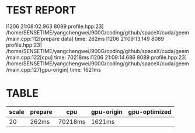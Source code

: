 # TEST REPORT

I1206 21:08:02.963 8089 profile.hpp:23] /home/SENSETIME/yangchengwei/900G/coding/github/spaceX/cuda/geem/main.cpp:112[prepare data] time: 262ms
I1206 21:09:13.149 8089 profile.hpp:23] /home/SENSETIME/yangchengwei/900G/coding/github/spaceX/cuda/geem/main.cpp:122[cpu] time: 70218ms
I1206 21:09:14.686 8089 profile.hpp:23] /home/SENSETIME/yangchengwei/900G/coding/github/spaceX/cuda/geem/main.cpp:127[gpu-origin] time: 1621ms

# TABLE 

| scale | prepare| cpu | gpu-origin | gpu-optimized |
| --- | --- | --- | --- | --- |
| 20 | 262ms | 70218ms | 1621ms | |
